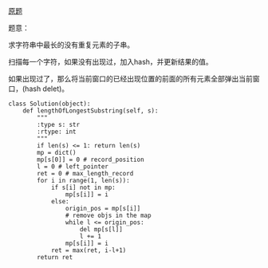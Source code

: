 [原题](https://leetcode.com/problems/longest-substring-without-repeating-characters/)


题意：

求字符串中最长的没有重复元素的子串。


扫描每一个字符，如果没有出现过，加入hash，并更新结果的值。

如果出现过了，那么将当前窗口的已经出现位置的前面的所有元素全部弹出当前窗口，(hash delet)。

```
class Solution(object):
    def lengthOfLongestSubstring(self, s):
        """
        :type s: str
        :rtype: int
        """
        if len(s) <= 1: return len(s)
        mp = dict() 
        mp[s[0]] = 0 # record_position
        l = 0 # left_pointer
        ret = 0 # max_length_record
        for i in range(1, len(s)):
            if s[i] not in mp:
                mp[s[i]] = i
            else:
                origin_pos = mp[s[i]]
                # remove objs in the map
                while l <= origin_pos:
                    del mp[s[l]]
                    l += 1
                mp[s[i]] = i
            ret = max(ret, i-l+1)
        return ret
                    
```